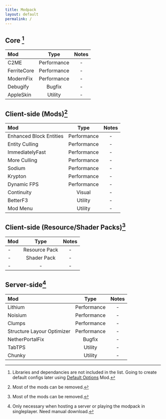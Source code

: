 ```yaml
---
title: Modpack
layout: default
permalink: /
---
```

## Core [^1]

| Mod | Type | Notes |
|:---|:---:|:---:|
| C2ME | Performance | - |
| FerriteCore | Performance | - |
| ModernFix | Performance | - |
| Debugify | Bugfix | - |
| AppleSkin | Utility | - |

## Client-side (Mods)[^2]

| Mod                     |    Type     | Notes |
| :---------------------- | :---------: | :---: |
| Enhanced Block Entities | Performance |   -   |
| Entity Culling          | Performance |   -   |
| ImmediatelyFast         | Performance |   -   |
| More Culling            | Performance |   -   |
| Sodium                  | Performance |   -   |
| Krypton                 | Performance |   -   |
| Dynamic FPS             | Performance |   -   |
| Continuity              |   Visual    |   -   |
| BetterF3                |   Utility   |   -   |
| Mod Menu                |   Utility   |   -   |

## Client-side (Resource/Shader Packs)[^2]

| Mod | Type | Notes |
|:---|:---:|:---:|
| - | Resource Pack | - |
| - | Shader Pack | - |
| - | - | - |

## Server-side[^3]

| Mod | Type | Notes |
|:---|:---:|:---:|
| Lithium | Performance | - |
| Noisium | Performance | - |
| Clumps | Performance | - |
| Structure Layour Optimizer | Performance | - |
| NetherPortalFix | Bugfix | - |
| TabTPS | Utility | - |
| Chunky | Utility | - |

[^1]: Libraries and dependancies are not included in the list. Going to create default configs later using [Default Options](https://modrinth.com/mod/default-options) Mod.
[^2]: Most of the mods can be removed.
[^3]: Only necessary when hosting a server or playing the modpack in singleplayer. Need manual download.

